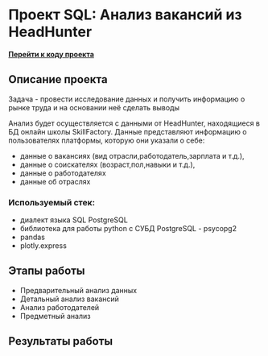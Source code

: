 # Проект SQL: Анализ вакансий из HeadHunter

[**Перейти к коду проекта** ](https://github.com/ilyaKo2020/Data_Science)

## **Описание проекта**
Задача - провести исследование данных и получить информацию о рынке труда и на основании неё сделать выводы

Анализ будет осуществляется с данными от HeadHunter, находящиеся в БД онлайн школы SkillFactory. 
Данные представляют информацию о пользователях платформы, которую они указали о себе:
- данные о вакансиях (вид отрасли,работодатель,зарплата и т.д.),
- данные о соискателях (возраст,пол,навыки и т.д.),
- данные о работодателях
- данные об отраслях

### Используемый стек: 
- диалект языка SQL PostgreSQL
- библиотека для работы python с СУБД PostgreSQL - psycopg2
- pandas 
- plotly.express

## Этапы работы
- Предварительный анализ данных
- Детальный анализ вакансий
- Анализ работодателей
- Предметный анализ

## Результаты работы